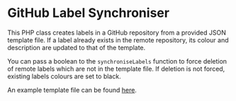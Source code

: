 # GitHub Label Synchroniser

This PHP class creates labels in a GitHub repository from a provided JSON template file. If a label already exists in the remote repository, its colour and description are updated to that of the template.

You can pass a boolean to the `synchroniseLabels` function to force deletion of remote labels which are not in the template file. If deletion is not forced, existing labels colours are set to black.

An example template file can be found [here](https://gist.githubusercontent.com/iforwms/fabbbe262c344cbee3cde07360e84f34/raw/labels.json).
